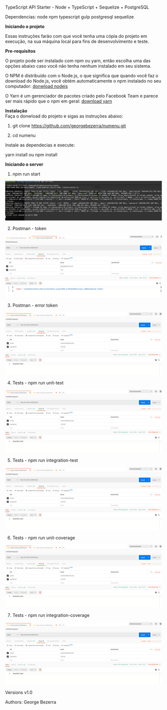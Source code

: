 TypeScript API Starter - Node + TypeScript + Sequelize + PostgreSQL

Dependencias:
node
npm
typescript
gulp
postgresql
sequelize

**Iniciando o projeto**

Essas instruções farão com que você tenha uma cópia do projeto em execução, na sua máquina local para fins de desenvolvimento e teste.

**Pre-requisitos**

O projeto pode ser instalado com npm ou yarn, então escolha uma das opções abaixo caso você não tenha nenhum instalado em seu sistema.

O NPM é distribuído com o Node.js, o que significa que quando você faz o download do Node.js, você obtém automaticamente o npm instalado
no seu computador: [donwload nodejs](https://nodejs.org/en/download/)

O Yarn é um gerenciador de pacotes criado pelo Facebook Team e parece ser mais rápido que o npm em geral:
[download yarn](https://yarnpkg.com/en/docs/install#debian-stable)


**Instalação**  
Faça o donwload do projeto e sigas as instruções abaixo:

1. git clone https://github.com/georgebezerra/numenu.git

2. cd numenu

Instale as dependecias e execute:

yarn install ou npm install

**Iniciando o server**
1. npm run start

![Numenu Project](https://github.com/georgebezerra/numenu/blob/master/print/start.png)


2. Postman - token

![Numenu Project](https://github.com/georgebezerra/numenu/blob/master/print/token.png)


3. Postman - error token

![Numenu Project](https://github.com/georgebezerra/numenu/blob/master/print/token-erro.png)


4. Tests - npm run unit-test

![Numenu Project](https://github.com/georgebezerra/numenu/blob/master/print/token-erro.png)


5. Tests - npm run integration-test

![Numenu Project](https://github.com/georgebezerra/numenu/blob/master/print/token-erro.png)


6. Tests - npm run unit-coverage

![Numenu Project](https://github.com/georgebezerra/numenu/blob/master/print/token-erro.png)


7. Tests - npm run integration-coverage

![Numenu Project](https://github.com/georgebezerra/numenu/blob/master/print/token-erro.png)


Versions
v1.0

Authors: George Bezerra
